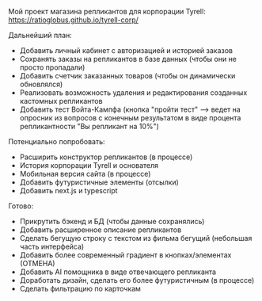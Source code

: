Мой проект магазина репликантов для корпорации Tyrell:
https://ratioglobus.github.io/tyrell-corp/

Дальнейший план:
- Добавить личный кабинет с авторизацией и историей заказов
- Сохранять заказы на репликантов в базе данных (чтобы они не просто пропадали)
- Добавить счетчик заказанных товаров (чтобы он динамически обновлялся)
- Реализовать возможность удаления и редактирования созданных кастомных репликантов
- Добавить тест Войта-Кампфа (кнопка "пройти тест" --> ведет на опросник из вопросов с конечным результатом в виде процента репликантности "Вы репликант на 10%")

Потенциально попробовать:
- Расширить конструктор репликантов (в процессе)
- История корпорации Tyrell и основателя
- Мобильная версия сайта (в процессе)
- Добавить футуристичные элементы (отсылки)
- Добавить next.js и typescript

Готово:
- Прикрутить бэкенд и БД (чтобы данные сохранялись)
- Добавить расширенное описание репликантов
- Сделать бегущую строку c текстом из фильма бегущий (небольшая часть интерфейса)
- Добавить более современный градиент в кнопках/элементах (ОТМЕНА)
- Добавить AI помощника в виде отвечающего репликанта
- Доработать дизайн, сделать его более футуристичным (в процессе)
- Сделать фильтрацию по карточкам